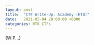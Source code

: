 ```yaml
---
layout: post
title:  "CTF Write-Up: Academy (HTB)"
date:   2021-05-04 20:00:00 +0000
categories: HTB CTFs
---
```

(WIP...)
